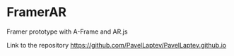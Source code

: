 # FramerAR
Framer prototype with A-Frame and AR.js

Link to the repository https://github.com/PavelLaptev/PavelLaptev.github.io
